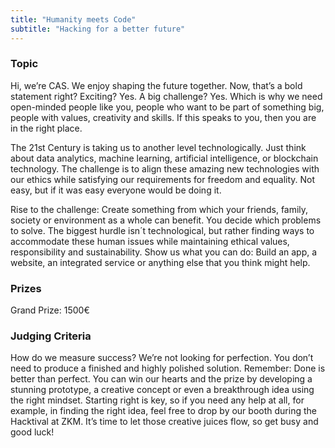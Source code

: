 ```yaml
---
title: "Humanity meets Code"
subtitle: "Hacking for a better future"
---
```

### Topic

Hi, we’re CAS. We enjoy shaping the future together. Now, that’s a bold statement right? Exciting? Yes. A big challenge? Yes. Which is why we need open-minded people like you, people who want to be part of something big, people with values, creativity and skills. If this speaks to you, then you are in the right place. 

The 21st Century is taking us to another level technologically. Just think about data analytics, machine learning, artificial intelligence, or blockchain technology. The challenge is to align these amazing new technologies with our ethics while satisfying our requirements for freedom and equality. Not easy, but if it was easy everyone would be doing it.

Rise to the challenge: Create something from which your friends, family, society or environment as a whole can benefit. You decide which problems to solve. The biggest hurdle isn´t technological, but rather finding ways to accommodate these human issues while maintaining ethical values, responsibility and sustainability. Show us what you can do: Build an app, a website, an integrated service or anything else that you think might help.

### Prizes

Grand Prize: 1500€

### Judging Criteria

How do we measure success? We’re not looking for perfection. You don’t need to produce a finished and highly polished solution. Remember: Done is better than perfect. You can win our hearts and the prize by developing a stunning prototype, a creative concept or even a breakthrough idea using the right mindset. Starting right is key, so if you need any help at all, for example, in finding the right idea, feel free to drop by our booth during the Hacktival at ZKM. It’s time to let those creative juices flow, so get busy and good luck!
